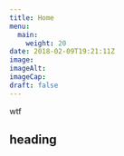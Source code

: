 ```yaml
---
title: Home
menu: 
  main:
    weight: 20
date: 2018-02-09T19:21:11Z
image: 
imageAlt: 
imageCap: 
draft: false
---
```


wtf

## heading
